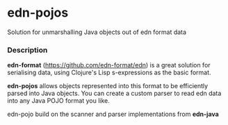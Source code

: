 edn-pojos
=========

Solution for unmarshalling Java objects out of edn format data

### Description

**edn-format** (https://github.com/edn-format/edn) is a great solution for serialising data, 
using Clojure's Lisp s-expressions as the basic format.

**edn-pojos** allows objects represented into this format to be efficiently parsed into
Java objects. You can create a custom parser to read edn data into any Java POJO format you like.

edn-pojo build on the scanner and parser implementations from **edn-java**